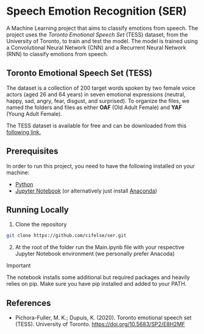 # Speech Emotion Recognition (SER)
A Machine Learning project that aims to classify emotions from speech. The project uses the *Toronto Emotional Speech Set* (TESS) dataset, from the University of Toronto, to train and test the model. The model is trained using a Convolutional Neural Network (CNN) and a Recurrent Neural Network (RNN) to classify emotions from speech.

## Toronto Emotional Speech Set (TESS)
The dataset is a collection of 200 target words spoken by two female voice actors (aged 26 and 64 years) in seven emotional expressions (neutral, happy, sad, angry, fear, disgust, and surprised). To organize the files, we named the folders and files as either **OAF** (Old Adult Female) and **YAF** (Young Adult Female). 

The TESS dataset is available for free and can be downloaded from this [following link.](https://tspace.library.utoronto.ca/handle/1807/24487)


## Prerequisites
In order to run this project, you need to have the following installed on your machine:
- [Python](https://www.python.org/downloads/)
- [Jupyter Notebook](https://jupyter.org/install) (or alternatively just install [Anaconda](https://www.anaconda.com/download))

## Running Locally
1. Clone the repository
```bash
git clone https://github.com/cifelse/ser.git
```
2. At the root of the folder run the Main.ipynb file with your respective Jupyter Notebook environment (we personally prefer Anacoda)

> [!IMPORTANT]
> The notebook installs some additional but required packages and heavily relies on pip. Make sure you have pip installed and added to your PATH.

## References
- Pichora-Fuller, M. K.; Dupuis, K. (2020). Toronto emotional speech set (TESS). University of Toronto. https://doi.org/10.5683/SP2/E8H2MF